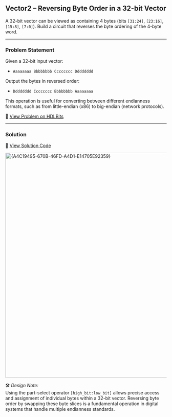## Vector2 – Reversing Byte Order in a 32-bit Vector

A 32-bit vector can be viewed as containing 4 bytes (bits `[31:24]`, `[23:16]`, `[15:8]`, `[7:0]`). Build a circuit that reverses the byte ordering of the 4-byte word.

---

### Problem Statement  
Given a 32-bit input vector:

- `Aaaaaaaa Bbbbbbbb Cccccccc Dddddddd`

Output the bytes in reversed order:

- `Dddddddd Cccccccc Bbbbbbbb Aaaaaaaa`

This operation is useful for converting between different endianness formats, such as from little-endian (x86) to big-endian (network protocols).

🔗 [View Problem on HDLBits](https://hdlbits.01xz.net/wiki/Vector2)

---

### Solution  
📄 [View Solution Code](https://github.com/EswarAdithya011/HDLBits/blob/main/Problem%20Sets/2.%20Verilog%20Language/2.2%20Vectors/2.2.2%20Vectors%20in%20more%20detail/Vector2.v)

<img width="700" alt="{A4C19495-670B-46FD-A4D1-E14705E92359}" src="https://github.com/user-attachments/assets/d9dc26c6-8b41-482d-96a4-3253777a36c6" />

🛠 *Design Note:*  
Using the part-select operator `[high_bit:low_bit]` allows precise access and assignment of individual bytes within a 32-bit vector. Reversing byte order by swapping these byte slices is a fundamental operation in digital systems that handle multiple endianness standards.
